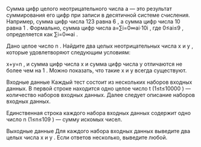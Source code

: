 Сумма цифр целого неотрицательного числа a
 — это результат суммирования его цифр при записи в десятичной системе счисления. Например, сумма цифр числа 123
 равна 6
, а сумма цифр числа 10
 равна 1
. Формально, сумма цифр числа a=∑i=0∞ai⋅10i
, где 0≤ai≤9
, определяется как ∑i=0∞ai
.

Дано целое число n
. Найдите два целых неотрицательных числа x
 и y
, которые удовлетворяют следующим условиям:

x+y=n
, и
сумма цифр числа x
 и сумма цифр числа y
 отличаются не более чем на 1
.
Можно показать, что такие x
 и y
 всегда существуют.

Входные данные
Каждый тест состоит из нескольких наборов входных данных. В первой строке находится одно целое число t
 (1≤t≤10000
) — количество наборов входных данных. Далее следует описание наборов входных данных.

Единственная строка каждого набора входных данных содержит одно число n
 (1≤n≤109
) — сумму искомых чисел.

Выходные данные
Для каждого набора входных данных выведите два целых числа x
 и y
. Если ответов несколько, выведите любой.